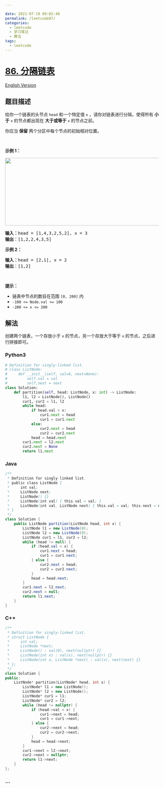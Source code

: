 ```yaml
---

date: 2021-07-19 09:02:48
permalink: /leetcode87/
categories:
  - leetcode
  - 学习笔记
  - 算法  
tags:
  - leetcode
---
```

# [86. 分隔链表](https://leetcode-cn.com/problems/partition-list)

[English Version](https://cdn.jsdelivr.net/gh/doocs/leetcode@main/solution/0000-0099/0086.Partition%20List/README_EN.md)

## 题目描述

<!-- 这里写题目描述 -->

<p>给你一个链表的头节点 <code>head</code> 和一个特定值<em> </em><code>x</code> ，请你对链表进行分隔，使得所有 <strong>小于</strong> <code>x</code> 的节点都出现在 <strong>大于或等于</strong> <code>x</code> 的节点之前。</p>

<p>你应当 <strong>保留</strong> 两个分区中每个节点的初始相对位置。</p>

<p> </p>

<p><strong>示例 1：</strong></p>
<img alt="" src="https://cdn.jsdelivr.net/gh/doocs/leetcode@main/solution/0000-0099/0086.Partition%20List/images/partition.jpg" style="width: 662px; height: 222px;" />
<pre>
<strong>输入：</strong>head = [1,4,3,2,5,2], x = 3
<strong>输出</strong>：[1,2,2,4,3,5]
</pre>

<p><strong>示例 2：</strong></p>

<pre>
<strong>输入：</strong>head = [2,1], x = 2
<strong>输出</strong>：[1,2]
</pre>

<p> </p>

<p><strong>提示：</strong></p>

<ul>
	<li>链表中节点的数目在范围 <code>[0, 200]</code> 内</li>
	<li><code>-100 <= Node.val <= 100</code></li>
	<li><code>-200 <= x <= 200</code></li>
</ul>

## 解法

<!-- 这里可写通用的实现逻辑 -->

创建两个链表，一个存放小于 `x` 的节点，另一个存放大于等于 `x` 的节点，之后进行拼接即可。

<!-- tabs:start -->

### **Python3**

<!-- 这里可写当前语言的特殊实现逻辑 -->

```python
# Definition for singly-linked list.
# class ListNode:
#     def __init__(self, val=0, next=None):
#         self.val = val
#         self.next = next
class Solution:
    def partition(self, head: ListNode, x: int) -> ListNode:
        l1, l2 = ListNode(), ListNode()
        cur1, cur2 = l1, l2
        while head:
            if head.val < x:
                cur1.next = head
                cur1 = cur1.next
            else:
                cur2.next = head
                cur2 = cur2.next
            head = head.next
        cur1.next = l2.next
        cur2.next = None
        return l1.next
```

### **Java**

<!-- 这里可写当前语言的特殊实现逻辑 -->

```java
/**
 * Definition for singly-linked list.
 * public class ListNode {
 *     int val;
 *     ListNode next;
 *     ListNode() {}
 *     ListNode(int val) { this.val = val; }
 *     ListNode(int val, ListNode next) { this.val = val; this.next = next; }
 * }
 */
class Solution {
    public ListNode partition(ListNode head, int x) {
        ListNode l1 = new ListNode(0);
        ListNode l2 = new ListNode(0);
        ListNode cur1 = l1, cur2 = l2;
        while (head != null) {
            if (head.val < x) {
                cur1.next = head;
                cur1 = cur1.next;
            } else {
                cur2.next = head;
                cur2 = cur2.next;
            }
            head = head.next;
        }
        cur1.next = l2.next;
        cur2.next = null;
        return l1.next;
    }
}
```

### **C++**

```cpp
/**
 * Definition for singly-linked list.
 * struct ListNode {
 *     int val;
 *     ListNode *next;
 *     ListNode() : val(0), next(nullptr) {}
 *     ListNode(int x) : val(x), next(nullptr) {}
 *     ListNode(int x, ListNode *next) : val(x), next(next) {}
 * };
 */
class Solution {
public:
    ListNode* partition(ListNode* head, int x) {
        ListNode* l1 = new ListNode();
        ListNode* l2 = new ListNode();
        ListNode* cur1 = l1;
        ListNode* cur2 = l2;
        while (head != nullptr) {
            if (head->val < x) {
                cur1->next = head;
                cur1 = cur1->next;
            } else {
                cur2->next = head;
                cur2 = cur2->next;
            }
            head = head->next;
        }
        cur1->next = l2->next;
        cur2->next = nullptr;
        return l1->next;
    }
};
```

### **...**

```

```

<!-- tabs:end -->

